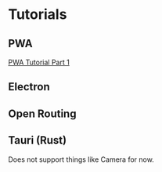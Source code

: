 # Tutorials

## PWA
[PWA Tutorial Part 1](/tutorials/pwa.md)

## Electron

## Open Routing

## Tauri (Rust)
Does not support things like Camera for now.
